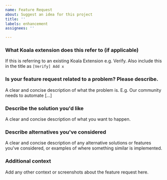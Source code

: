 ```yaml
---
name: Feature Request
about: Suggest an idea for this project
title: ''
labels: enhancement
assignees: ''

---
```


### What Koala extension does this refer to (if applicable)
If this is referring to an existing Koala Extension e.g. Verify. Also include this in the title as `[Verify] Add x`

### Is your feature request related to a problem? Please describe.
A clear and concise description of what the problem is. E.g. Our community needs to automate [...]

### Describe the solution you'd like
A clear and concise description of what you want to happen.

### Describe alternatives you've considered
A clear and concise description of any alternative solutions or features you've considered, or examples of where something similar is implemented.

### Additional context
Add any other context or screenshots about the feature request here.
